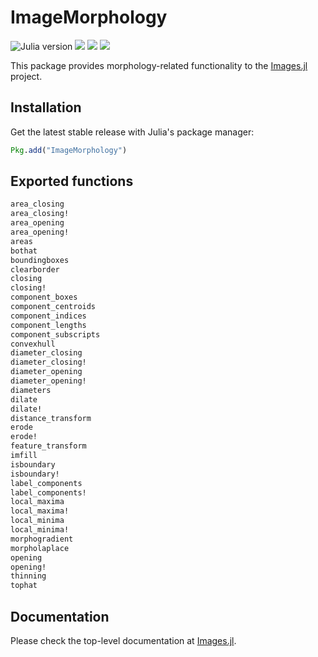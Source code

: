 # ImageMorphology

![Julia version](https://img.shields.io/badge/julia-%3E%3D%201.6-blue)
[![][action-img]][action-url]
[![][pkgeval-img]][pkgeval-url]
[![][codecov-img]][codecov-url]

This package provides morphology-related functionality to the [Images.jl][images-url] project.

## Installation

Get the latest stable release with Julia's package manager:

```julia
Pkg.add("ImageMorphology")
```

## Exported functions

```julia
area_closing
area_closing!
area_opening
area_opening!
areas
bothat
boundingboxes
clearborder
closing
closing!
component_boxes
component_centroids
component_indices
component_lengths
component_subscripts
convexhull
diameter_closing
diameter_closing!
diameter_opening
diameter_opening!
diameters
dilate
dilate!
distance_transform
erode
erode!
feature_transform
imfill
isboundary
isboundary!
label_components
label_components!
local_maxima
local_maxima!
local_minima
local_minima!
morphogradient
morpholaplace
opening
opening!
thinning
tophat
```

## Documentation

Please check the top-level documentation at [Images.jl][images-url].

<!-- URLS -->

[pkgeval-img]: https://juliaci.github.io/NanosoldierReports/pkgeval_badges/I/ImageMorphology.svg
[pkgeval-url]: https://juliaci.github.io/NanosoldierReports/pkgeval_badges/report.html
[action-img]: https://github.com/JuliaImages/ImageMorphology.jl/workflows/Unit%20test/badge.svg
[action-url]: https://action-ci.org/JuliaImages/ImageMorphology.jl
[codecov-img]: https://codecov.io/github/JuliaImages/ImageMorphology.jl/coverage.svg?branch=master
[codecov-url]: https://codecov.io/github/JuliaImages/ImageMorphology.jl?branch=master

[images-url]: https://github.com/JuliaImages/Images.jl
